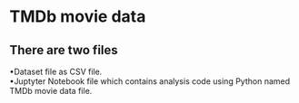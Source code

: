 # TMDb movie data
## There are two files <br/>
•Dataset file as CSV file.<br/>
•Juptyter Notebook file which contains analysis code using Python named TMDb movie data file.<br/>
